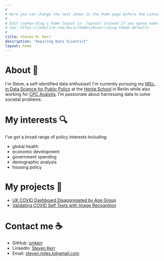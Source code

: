 ```yaml
---
#
# Here you can change the text shown in the Home page before the Latest Posts section.
#
# Edit cayman-blog's home layout in _layouts instead if you wanna make some changes
# See: https://jekyllrb.com/docs/themes/#overriding-theme-defaults
#
title: Steven M. Kerr
description: "Aspiring Data Scientist"
layout: home
---
```


# About :wave:
I'm Steve, a self-identified data enthusiast! I'm currently pursuing my [MSc. in Data Science for Public Policy](https://www.hertie-school.org/en/mds) at the [Hertie School](https://www.hertie-school.org/en/) in Berlin while also working for [CPC Analytis](https://www.cpc-analytics.com). I’m passionate about harnessing data to solve societal problems.

# My interests :mag:
I've got a broad range of policy interests including:
* global health
* economic development
* government spending
* demographic analysis
* housing policy

# My projects :construction_worker:
* <a href="/projects.html#uk-covid-dashboard">UK COVID Dashboard Disaggregated by Age Group</a>
* <a href="/projects.html#validating-covid-self-tests">Validating COVID Self Tests with Image Recognition</a>

# Contact me :coffee:
* GitHub: [smkerr](https://github.com/smkerr)
* LinkedIn: [Steven Kerr](https://www.linkedin.com/in/stevenmileskerr/)
* Email: [steven.miles.k@gmail.com](mailto:steven.miles.k@gmail.com)
